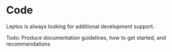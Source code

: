 # Code

Leptos is always looking for additional development support.

Todo: Produce documentation guidelines, how to get started, and recommendations